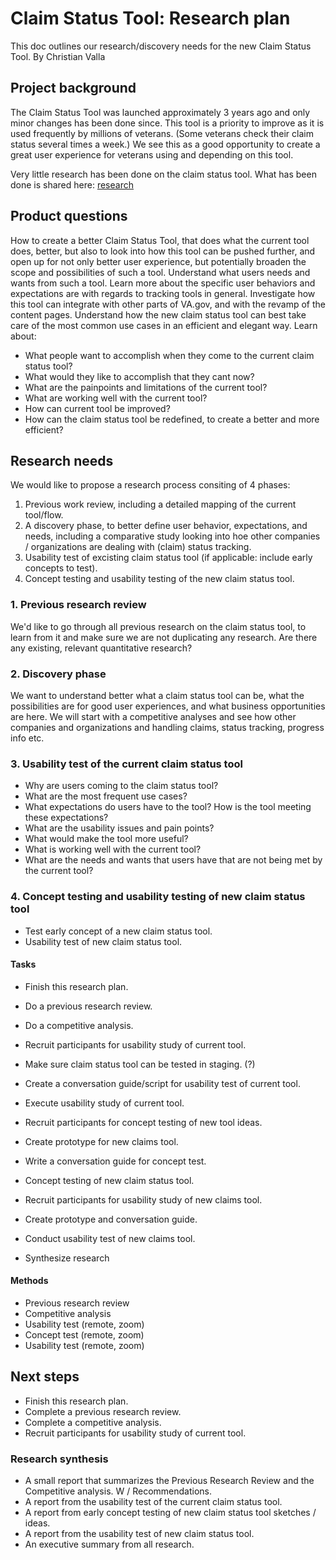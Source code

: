 # Claim Status Tool: Research plan

This doc outlines our research/discovery needs for the new Claim Status Tool. 
By Christian Valla

## Project background

The Claim Status Tool was launched approximately 3 years ago and only minor changes has been done since. This tool is a priority to improve as it is used frequently by millions of veterans. (Some veterans check their claim status several times a week.) We see this as a good opportunity to create a great user experience for veterans using and depending on this tool. 

Very little research has been done on the claim status tool. What has been done is shared here: [research](https://github.com/department-of-veterans-affairs/va.gov-team/tree/master/products/claim-appeal-status)

## Product questions

How to create a better Claim Status Tool, that does what the current tool does, better, but also to look into how this tool can be pushed further, and open up for not only better user experience, but potentially broaden the scope and possibilities of such a tool. 
Understand what users needs and wants from such a tool. 
Learn more about the specific user behaviors and expectations are with regards to tracking tools in general. 
Investigate how this tool can integrate with other parts of VA.gov, and with the revamp of the content pages. 
Understand how the new claim status tool can best take care of the most common use cases in an efficient and elegant way.
Learn about: 
- What people want to accomplish when they come to the current claim status tool? 
- What would they like to accomplish that they cant now?  
- What are the painpoints and limitations of the current tool? 
- What are working well with the current tool? 
- How can current tool be improved? 
- How can the claim status tool be redefined, to create a better and more efficient? 


## Research needs

We would like to propose a research process consiting of 4 phases:

1. Previous work review, including a detailed mapping of the current tool/flow.
2. A discovery phase, to better define user behavior, expectations, and needs, including a comparative study looking into hoe other companies / organizations are dealing with (claim) status tracking. 
3. Usability test of excisting claim status tool (if applicable: include early concepts to test).
4. Concept testing and usability testing of the new claim status tool. 

### 1. Previous research review

We'd like to go through all previous research on the claim status tool, to learn from it and make sure we are not duplicating any research. 
Are there any existing, relevant quantitative research?
  
### 2. Discovery phase

We want to understand better what a claim status tool can be, what the possibilities are for good user experiences, and what business opportunities are here. We will start with a competitive analyses and see how other companies and organizations and handling claims, status tracking, progress info etc.

### 3. Usability test of the current claim status tool

- Why are users coming to the claim status tool? 
- What are the most frequent use cases?
- What expectations do users have to the tool? How is the tool meeting these expectations?
- What are the usability issues and pain points?
- What would make the tool more useful?
- What is working well with the current tool?
- What are the needs and wants that users have that are not being met by the current tool?


### 4. Concept testing and usability testing of new claim status tool

- Test early concept of a new claim status tool. 
- Usability test of new claim status tool. 



#### Tasks

- Finish this research plan.

- Do a previous research review.

- Do a competitive analysis.

- Recruit participants for usability study of current tool.
- Make sure claim status tool can be tested in staging. (?)
- Create a conversation guide/script for usability test of current tool. 
- Execute usability study of current tool.

- Recruit participants for concept testing of new tool ideas. 
- Create prototype for new claims tool. 
- Write a conversation guide for concept test.
- Concept testing of new claim status tool. 

- Recruit participants for usability study of new claims tool. 
- Create prototype and conversation guide. 

- Conduct usability test of new claims tool.

- Synthesize research 


#### Methods

- Previous research review
- Competitive analysis
- Usability test (remote, zoom)
- Concept test (remote, zoom)
- Usability test (remote, zoom) 


## Next steps

- Finish this research plan.
- Complete a previous research review.
- Complete a competitive analysis.
- Recruit participants for usability study of current tool.


### Research synthesis

- A small report that summarizes the Previous Research Review and the Competitive analysis. W / Recommendations. 
- A report from the usability test of the current claim status tool. 
- A report from early concept testing of new claim status tool sketches / ideas.
- A report from the usability test of new claim status tool.
- An executive summary from all research. 
